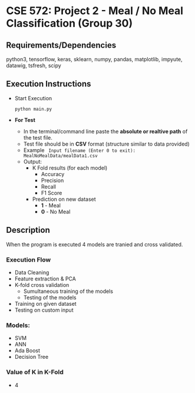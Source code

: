 # CSE 572: Project 2 - Meal / No Meal Classification (Group 30)

## Requirements/Dependencies
python3, tensorflow, keras, sklearn, numpy, pandas, matplotlib, impyute, datawig, tsfresh, scipy

## Execution Instructions
* Start Execution

  ```python main.py```

* **For Test**
  * In the terminal/command line paste the **absolute or realtive path** of the test file.
  * Test file should be in **CSV** format (structure similar to data provided)
  * Example
    ``` Input filename (Enter 0 to exit): MealNoMealData/mealData1.csv```
  * Output:
    * K Fold results (for each model)
      * Accuracy
      * Precision
      * Recall
      * F1 Score
    * Prediction on new dataset
      * **1** - Meal
      * **0** - No Meal


## Description
When the program is executed 4 models are tranied and cross validated.

### Execution Flow
  * Data Cleaning
  * Feature extraction & PCA
  * K-fold cross validation
    * Sumultaneous training of the models
    * Testing of the models
  * Training on given dataset
  * Testing on custom input

### Models:
  * SVM
  * ANN
  * Ada Boost
  * Decision Tree
  
### Value of K in K-Fold
  * 4
